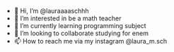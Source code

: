 - 👋 Hi, I’m @lauraaaaschhh
- 👀 I’m interested in be a math teacher
- 🌱 I’m currently learning programming subject
- 💞️ I’m looking to collaborate studying for enem
- 📫 How to reach me via my instagram @laura_m.sch

<!---
lauraaaaschhh/lauraaaaschhh is a ✨ special ✨ repository because its `README.md` (this file) appears on your GitHub profile.
You can click the Preview link to take a look at your changes.
--->
